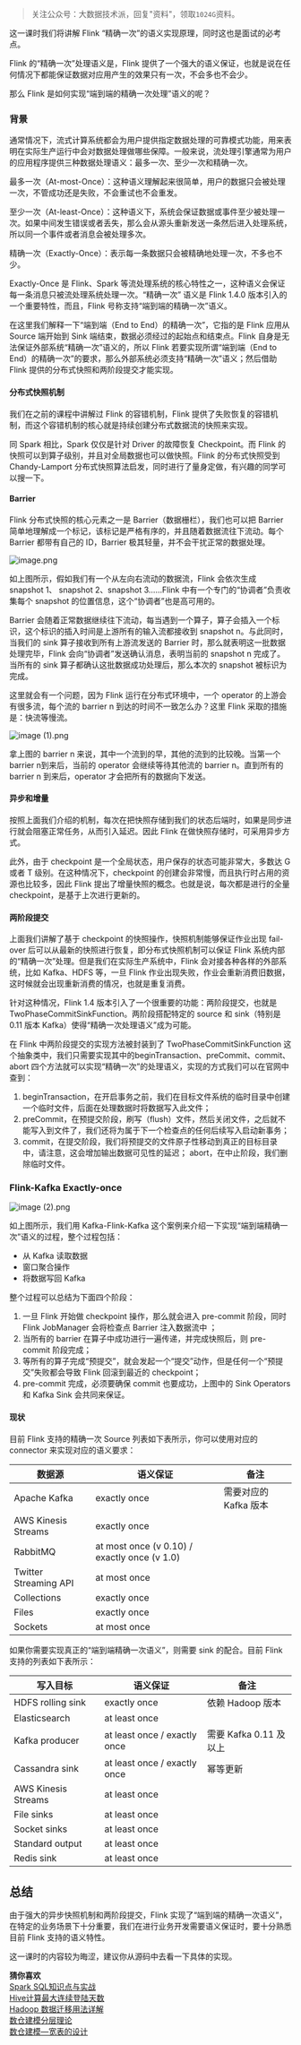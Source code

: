 >关注公众号：大数据技术派，回复"资料"，领取`1024G`资料。

这一课时我们将讲解 Flink “精确一次”的语义实现原理，同时这也是面试的必考点。

Flink 的“精确一次”处理语义是，Flink 提供了一个强大的语义保证，也就是说在任何情况下都能保证数据对应用产生的效果只有一次，不会多也不会少。

那么 Flink 是如何实现“端到端的精确一次处理”语义的呢？

### 背景

通常情况下，流式计算系统都会为用户提供指定数据处理的可靠模式功能，用来表明在实际生产运行中会对数据处理做哪些保障。一般来说，流处理引擎通常为用户的应用程序提供三种数据处理语义：最多一次、至少一次和精确一次。

最多一次（At-most-Once）：这种语义理解起来很简单，用户的数据只会被处理一次，不管成功还是失败，不会重试也不会重发。

至少一次（At-least-Once）：这种语义下，系统会保证数据或事件至少被处理一次。如果中间发生错误或者丢失，那么会从源头重新发送一条然后进入处理系统，所以同一个事件或者消息会被处理多次。

精确一次（Exactly-Once）：表示每一条数据只会被精确地处理一次，不多也不少。

Exactly-Once 是 Flink、Spark 等流处理系统的核心特性之一，这种语义会保证每一条消息只被流处理系统处理一次。“精确一次” 语义是 Flink 1.4.0 版本引入的一个重要特性，而且，Flink 号称支持“端到端的精确一次”语义。

在这里我们解释一下“端到端（End to End）的精确一次”，它指的是 Flink 应用从 Source 端开始到 Sink 端结束，数据必须经过的起始点和结束点。Flink 自身是无法保证外部系统“精确一次”语义的，所以 Flink 若要实现所谓“端到端（End to End）的精确一次”的要求，那么外部系统必须支持“精确一次”语义；然后借助 Flink 提供的分布式快照和两阶段提交才能实现。

#### 分布式快照机制

我们在之前的课程中讲解过 Flink 的容错机制，Flink 提供了失败恢复的容错机制，而这个容错机制的核心就是持续创建分布式数据流的快照来实现。

同 Spark 相比，Spark 仅仅是针对 Driver 的故障恢复 Checkpoint。而 Flink 的快照可以到算子级别，并且对全局数据也可以做快照。Flink 的分布式快照受到  Chandy-Lamport 分布式快照算法启发，同时进行了量身定做，有兴趣的同学可以搜一下。

#### Barrier

Flink 分布式快照的核心元素之一是 Barrier（数据栅栏），我们也可以把 Barrier 简单地理解成一个标记，该标记是严格有序的，并且随着数据流往下流动。每个 Barrier 都带有自己的 ID，Barrier 极其轻量，并不会干扰正常的数据处理。

![image.png](https://kingcall.oss-cn-hangzhou.aliyuncs.com/blog/img/Ciqc1F7UoTqARTX3AADBrXbANRg092.png)

如上图所示，假如我们有一个从左向右流动的数据流，Flink 会依次生成 snapshot 1、 snapshot 2、snapshot 3……Flink 中有一个专门的“协调者”负责收集每个 snapshot 的位置信息，这个“协调者”也是高可用的。

Barrier 会随着正常数据继续往下流动，每当遇到一个算子，算子会插入一个标识，这个标识的插入时间是上游所有的输入流都接收到 snapshot n。与此同时，当我们的 sink 算子接收到所有上游流发送的 Barrier 时，那么就表明这一批数据处理完毕，Flink 会向“协调者”发送确认消息，表明当前的 snapshot n 完成了。当所有的 sink 算子都确认这批数据成功处理后，那么本次的 snapshot 被标识为完成。

这里就会有一个问题，因为 Flink 运行在分布式环境中，一个 operator 的上游会有很多流，每个流的 barrier n 到达的时间不一致怎么办？这里 Flink 采取的措施是：快流等慢流。

![image (1).png](https://kingcall.oss-cn-hangzhou.aliyuncs.com/blog/img/CgqCHl7UoW6AaNdLAAID6wE6jtw020.png)

拿上图的 barrier n 来说，其中一个流到的早，其他的流到的比较晚。当第一个 barrier n到来后，当前的 operator 会继续等待其他流的 barrier n。直到所有的barrier n 到来后，operator 才会把所有的数据向下发送。

#### 异步和增量

按照上面我们介绍的机制，每次在把快照存储到我们的状态后端时，如果是同步进行就会阻塞正常任务，从而引入延迟。因此 Flink 在做快照存储时，可采用异步方式。

此外，由于 checkpoint 是一个全局状态，用户保存的状态可能非常大，多数达 G 或者 T 级别。在这种情况下，checkpoint 的创建会非常慢，而且执行时占用的资源也比较多，因此 Flink 提出了增量快照的概念。也就是说，每次都是进行的全量 checkpoint，是基于上次进行更新的。

#### 两阶段提交

上面我们讲解了基于 checkpoint 的快照操作，快照机制能够保证作业出现 fail-over 后可以从最新的快照进行恢复，即分布式快照机制可以保证 Flink 系统内部的“精确一次”处理。但是我们在实际生产系统中，Flink 会对接各种各样的外部系统，比如 Kafka、HDFS 等，一旦 Flink 作业出现失败，作业会重新消费旧数据，这时候就会出现重新消费的情况，也就是重复消费。

针对这种情况，Flink 1.4 版本引入了一个很重要的功能：两阶段提交，也就是 TwoPhaseCommitSinkFunction。两阶段搭配特定的 source 和 sink（特别是 0.11 版本 Kafka）使得“精确一次处理语义”成为可能。

在 Flink 中两阶段提交的实现方法被封装到了 TwoPhaseCommitSinkFunction 这个抽象类中，我们只需要实现其中的beginTransaction、preCommit、commit、abort 四个方法就可以实现“精确一次”的处理语义，实现的方式我们可以在官网中查到：

1. beginTransaction，在开启事务之前，我们在目标文件系统的临时目录中创建一个临时文件，后面在处理数据时将数据写入此文件；
2. preCommit，在预提交阶段，刷写（flush）文件，然后关闭文件，之后就不能写入到文件了，我们还将为属于下一个检查点的任何后续写入启动新事务；
3. commit，在提交阶段，我们将预提交的文件原子性移动到真正的目标目录中，请注意，这会增加输出数据可见性的延迟；
   abort，在中止阶段，我们删除临时文件。

### Flink-Kafka Exactly-once

![image (2).png](https://kingcall.oss-cn-hangzhou.aliyuncs.com/blog/img/CgqCHl7UoY2AUTlYAAEDxOHYzPk641.png)


如上图所示，我们用 Kafka-Flink-Kafka 这个案例来介绍一下实现“端到端精确一次”语义的过程，整个过程包括：

- 从 Kafka 读取数据
- 窗口聚合操作
- 将数据写回 Kafka

整个过程可以总结为下面四个阶段：

1. 一旦 Flink 开始做 checkpoint 操作，那么就会进入 pre-commit 阶段，同时 Flink JobManager 会将检查点 Barrier 注入数据流中 ；
2. 当所有的 barrier 在算子中成功进行一遍传递，并完成快照后，则 pre-commit 阶段完成；
3. 等所有的算子完成“预提交”，就会发起一个“提交”动作，但是任何一个“预提交”失败都会导致 Flink 回滚到最近的 checkpoint；
4. pre-commit 完成，必须要确保 commit 也要成功，上图中的 Sink Operators 和 Kafka Sink 会共同来保证。

#### 现状

目前 Flink 支持的精确一次 Source 列表如下表所示，你可以使用对应的 connector 来实现对应的语义要求：

<table data-nodeid="22900">
<thead data-nodeid="22901">
<tr data-nodeid="22902">
<th data-org-content="**数据源**" data-nodeid="22904"><strong data-nodeid="23087">数据源</strong></th>
<th data-org-content="**语义保证**" data-nodeid="22905"><strong data-nodeid="23091">语义保证</strong></th>
<th data-org-content="**备注**" data-nodeid="22906"><strong data-nodeid="23095">备注</strong></th>
</tr>
</thead>
<tbody data-nodeid="22910">
<tr data-nodeid="22911">
<td data-org-content="Apache Kafka" data-nodeid="22912">Apache Kafka</td>
<td data-org-content="exactly once" data-nodeid="22913">exactly once</td>
<td data-org-content="需要对应的 Kafka 版本" data-nodeid="22914">需要对应的 Kafka 版本</td>
</tr>
<tr data-nodeid="22915">
<td data-org-content="AWS Kinesis Streams" data-nodeid="22916">AWS Kinesis Streams</td>
<td data-org-content="exactly once" data-nodeid="22917">exactly once</td>
<td data-nodeid="22918"></td>
</tr>
<tr data-nodeid="22919">
<td data-org-content="RabbitMQ" data-nodeid="22920">RabbitMQ</td>
<td data-org-content="at most once (v 0.10) / exactly once (v 1.0)" data-nodeid="22921">at most once (v 0.10) / exactly once (v 1.0)</td>
<td data-nodeid="22922"></td>
</tr>
<tr data-nodeid="22923">
<td data-org-content="Twitter Streaming API" data-nodeid="22924">Twitter Streaming API</td>
<td data-org-content="at most once" data-nodeid="22925">at most once</td>
<td data-nodeid="22926"></td>
</tr>
<tr data-nodeid="22927">
<td data-org-content="Collections" data-nodeid="22928">Collections</td>
<td data-org-content="exactly once" data-nodeid="22929">exactly once</td>
<td data-nodeid="22930"></td>
</tr>
<tr data-nodeid="22931">
<td data-org-content="Files" data-nodeid="22932">Files</td>
<td data-org-content="exactly once" data-nodeid="22933">exactly once</td>
<td data-nodeid="22934"></td>
</tr>
<tr data-nodeid="22935">
<td data-org-content="Sockets" data-nodeid="22936">Sockets</td>
<td data-org-content="at most once" data-nodeid="22937">at most once</td>
<td data-nodeid="22938"></td>
</tr>
</tbody>
</table>

如果你需要实现真正的“端到端精确一次语义”，则需要 sink 的配合。目前 Flink 支持的列表如下表所示：

<table data-nodeid="22941">
<thead data-nodeid="22942">
<tr data-nodeid="22943">
<th data-org-content="写入目标" data-nodeid="22945">写入目标</th>
<th data-org-content="语义保证" data-nodeid="22946">语义保证</th>
<th data-org-content="备注" data-nodeid="22947">备注</th>
</tr>
</thead>
<tbody data-nodeid="22951">
<tr data-nodeid="22952">
<td data-org-content="HDFS rolling sink" data-nodeid="22953">HDFS rolling sink</td>
<td data-org-content="exactly once" data-nodeid="22954">exactly once</td>
<td data-org-content="依赖 Hadoop 版本" data-nodeid="22955">依赖 Hadoop 版本</td>
</tr>
<tr data-nodeid="22956">
<td data-org-content="Elasticsearch" data-nodeid="22957">Elasticsearch</td>
<td data-org-content="at least once" data-nodeid="22958">at least once</td>
<td data-nodeid="22959"></td>
</tr>
<tr data-nodeid="22960">
<td data-org-content="Kafka producer" data-nodeid="22961">Kafka producer</td>
<td data-org-content="at least once / exactly once" data-nodeid="22962">at least once / exactly once</td>
<td data-org-content="需要 Kafka 0.11 及以上" data-nodeid="22963">需要 Kafka 0.11 及以上</td>
</tr>
<tr data-nodeid="22964">
<td data-org-content="Cassandra sink" data-nodeid="22965">Cassandra sink</td>
<td data-org-content="at least once / exactly once" data-nodeid="22966">at least once / exactly once</td>
<td data-org-content="幂等更新" data-nodeid="22967">幂等更新</td>
</tr>
<tr data-nodeid="22968">
<td data-org-content="AWS Kinesis Streams" data-nodeid="22969">AWS Kinesis Streams</td>
<td data-org-content="at least once" data-nodeid="22970">at least once</td>
<td data-nodeid="22971"></td>
</tr>
<tr data-nodeid="22972">
<td data-org-content="File sinks" data-nodeid="22973">File sinks</td>
<td data-org-content="at least once" data-nodeid="22974">at least once</td>
<td data-nodeid="22975"></td>
</tr>
<tr data-nodeid="22976">
<td data-org-content="Socket sinks" data-nodeid="22977">Socket sinks</td>
<td data-org-content="at least once" data-nodeid="22978">at least once</td>
<td data-nodeid="22979"></td>
</tr>
<tr data-nodeid="22980">
<td data-org-content="Standard output" data-nodeid="22981">Standard output</td>
<td data-org-content="at least once" data-nodeid="22982">at least once</td>
<td data-nodeid="22983"></td>
</tr>
<tr data-nodeid="22984">
<td data-org-content="Redis sink" data-nodeid="22985">Redis sink</td>
<td data-org-content="at least once" data-nodeid="22986">at least once</td>
<td data-nodeid="22987"></td>
</tr>
</tbody>
</table>

## 总结

由于强大的异步快照机制和两阶段提交，Flink 实现了“端到端的精确一次语义”，在特定的业务场景下十分重要，我们在进行业务开发需要语义保证时，要十分熟悉目前 Flink 支持的语义特性。

这一课时的内容较为晦涩，建议你从源码中去看一下具体的实现。

**猜你喜欢**<br>
[Spark SQL知识点与实战](https://mp.weixin.qq.com/s/q4L7hnUpab7rnEwCA5yRUQ)<br>
[Hive计算最大连续登陆天数](https://mp.weixin.qq.com/s/2Z2Y7QsA_eZRblXfYbHjxw)<br>
[Hadoop 数据迁移用法详解](https://mp.weixin.qq.com/s/L8k0lO_ZbQy7G_46eshnCw)<br>
[数仓建模分层理论](https://mp.weixin.qq.com/s/8rpDyo41Kr4r_2wp5hirVA)<br>
[数仓建模—宽表的设计](https://mp.weixin.qq.com/s/Jsi55C4eHE-O69e3JwwIcg)